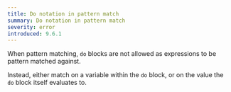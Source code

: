 ```yaml
---
title: Do notation in pattern match
summary: Do notation in pattern match
severity: error
introduced: 9.6.1
---
```


When pattern matching, `do` blocks are not allowed as expressions to be pattern matched against.

Instead, either match on a variable within the `do` block, or on the value the `do` block itself evaluates to.
